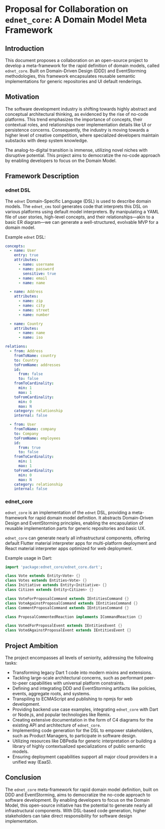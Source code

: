 # Proposal for Collaboration on `ednet_core`: A Domain Model Meta Framework

## Introduction

This document proposes a collaboration on an open-source project to develop a meta-framework for the rapid definition of domain models, called `ednet_core`. Built on Domain-Driven Design (DDD) and EventStorming methodologies, this framework encapsulates reusable semantic implementations for generic repositories and UI default renderings.

## Motivation

The software development industry is shifting towards highly abstract and conceptual architectural thinking, as evidenced by the rise of no-code platforms. This trend emphasizes the importance of concepts, their contextual roles, and relationships over implementation details like UI or persistence concerns. Consequently, the industry is moving towards a higher level of creative competition, where specialized developers maintain substacks with deep system knowledge.

The analog-to-digital transition is immense, utilizing novel niches with disruptive potential. This project aims to democratize the no-code approach by enabling developers to focus on the Domain Model.

## Framework Description

### ednet DSL

The `ednet` Domain-Specific Language (DSL) is used to describe domain models. The `ednet_cms` tool generates code that interprets this DSL on various platforms using default model interpreters. By manipulating a YAML file of user stories, high-level concepts, and their relationships—akin to a basic ER diagram—we can generate a well-structured, evolvable MVP for a domain model.

Example `ednet` DSL:
```yaml
concepts:
  - name: User
    entry: true
    attributes:
      - name: username
      - name: password
        sensitive: true
      - name: email
      - name: name

  - name: Address
    attributes:
      - name: zip
      - name: city
      - name: street
      - name: number

  - name: Country
    attributes:
      - name: name
      - name: iso

relations:
  - from: Address
    fromToName: country
    to: Country
    toFromName: addresses
    id:
      from: false
      to: false
    fromToCardinality:
      min: 1
      max: 1
    toFromCardinality:
      min: 0
      max: N
    category: relationship
    internal: false

  - from: User
    fromToName: company
    to: Company
    toFromName: employees
    id:
      from: true
      to: false
    fromToCardinality:
      min: 1
      max: 1
    toFromCardinality:
      min: 0
      max: N
    category: relationship
    internal: false
```

### ednet_core

`ednet_core` is an implementation of the `ednet` DSL, providing a meta-framework for rapid domain model definition. It abstracts Domain-Driven Design and EventStorming principles, enabling the encapsulation of reusable implementation parts for generic repositories and basic UX.

`ednet_core` can generate nearly all infrastructural components, offering default Flutter material interpreter apps for multi-platform deployment and React material interpreter apps optimized for web deployment.

Example usage in Dart:
```dart
import 'package:ednet_core/ednet_core.dart';

class Vote extends Entity<Vote> {}
class Votes extends Entities<Vote> {}
class Initiative extends Entity<Initiative> {}
class Citizen extends Entity<Citizen> {}

class VoteForProposalCommand extends IEntitiesCommand {}
class VoteAgainstProposalCommand extends IEntitiesCommand {}
class CommentProposalCommand extends IEntitiesCommand {}

class ProposalCommentedReaction implements ICommandReaction {}

class VotedForProposalEvent extends IEntitiesEvent {}
class VotedAgainstProposalEvent extends IEntitiesEvent {}
```

## Project Ambition

The project encompasses all levels of seniority, addressing the following tasks:

- Transforming legacy Dart 1 code into modern mixins and extensions.
- Tackling large-scale architectural concerns, such as performant peer-to-peer capabilities with universal platform constraints.
- Defining and integrating DDD and EventStorming artifacts like policies, events, aggregate roots, and systems.
- Transpiling to ECMAScript and publishing to npmjs for web development.
- Providing backend use case examples, integrating `ednet_core` with Dart or Node.js, and popular technologies like Remix.
- Creating extensive documentation in the form of C4 diagrams for the existing API and architecture of `ednet_core`.
- Implementing code generation for the DSL to empower stakeholders, such as Product Managers, to participate in software design.
- Utilizing resources like DBPedia for generic interpretation or building a library of highly contextualized specializations of public semantic models.
- Ensuring deployment capabilities support all major cloud providers in a unified way (EaaS).

## Conclusion

The `ednet_core` meta-framework for rapid domain model definition, built on DDD and EventStorming, aims to democratize the no-code approach to software development. By enabling developers to focus on the Domain Model, this open-source initiative has the potential to generate nearly all infrastructural components. With DSL-based code generation, higher stakeholders can take direct responsibility for software design implementation.
